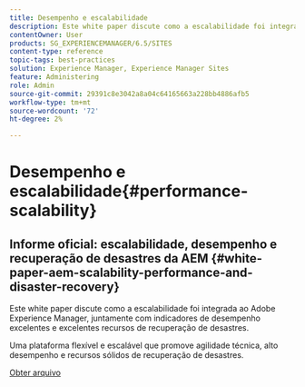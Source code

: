 ```yaml
---
title: Desempenho e escalabilidade
description: Este white paper discute como a escalabilidade foi integrada ao AEM, juntamente com indicadores de desempenho e recursos de recuperação de desastres.
contentOwner: User
products: SG_EXPERIENCEMANAGER/6.5/SITES
content-type: reference
topic-tags: best-practices
solution: Experience Manager, Experience Manager Sites
feature: Administering
role: Admin
source-git-commit: 29391c8e3042a8a04c64165663a228bb4886afb5
workflow-type: tm+mt
source-wordcount: '72'
ht-degree: 2%

---
```


# Desempenho e escalabilidade{#performance-scalability}

## Informe oficial: escalabilidade, desempenho e recuperação de desastres da AEM {#white-paper-aem-scalability-performance-and-disaster-recovery}

Este white paper discute como a escalabilidade foi integrada ao Adobe Experience Manager, juntamente com indicadores de desempenho excelentes e excelentes recursos de recuperação de desastres.

Uma plataforma flexível e escalável que promove agilidade técnica, alto desempenho e recursos sólidos de recuperação de desastres.

[Obter arquivo](assets/aem_scalability_whitepaperfinal-06122015je.pdf)
